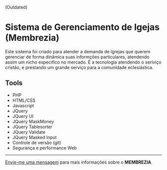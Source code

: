 (Outdated)

# Sistema de Gerenciamento de Igejas (Membrezia) 

Este sistema foi criado para atender a demanda de igrejas que querem gerenciar de forma dinâmica suas informções particulares, atendendo assim um nicho especifico no mercado. É a tecnologia atendendo o seriviço cristão, e prestando um grande serviço para a comunidade eclesiástica. 

## Tools

* PHP
* HTML/CSS
* Javascript
* JQuery
* JQuery UI
* JQuery MaskMoney
* JQuery Tablesorter
* JQuery Validate
* JQuery Masked Input
* Controle de versão (git)
* Segurança e performance Web 

--- 
  
[Envie-me uma mensagem](mailto:programador.leandrolopes@gmail.com "Envie-me uma mensagem") para mais informações sobre o <b>MEMBREZIA</b>.